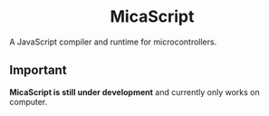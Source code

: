 <h1 align="center">MicaScript</h1>

A JavaScript compiler and runtime for microcontrollers.

## Important

**MicaScript is still under development** and currently only works on computer.
